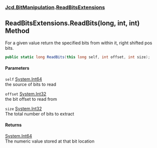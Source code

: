 ### [Jcd.BitManipulation](Jcd_BitManipulation.md 'Jcd.BitManipulation').[ReadBitsExtensions](Jcd_BitManipulation_ReadBitsExtensions.md 'Jcd.BitManipulation.ReadBitsExtensions')
## ReadBitsExtensions.ReadBits(long, int, int) Method
For a given value return the specified bits from within it, right shifted pos bits.  
```csharp
public static long ReadBits(this long self, int offset, int size);
```
#### Parameters
<a name='Jcd_BitManipulation_ReadBitsExtensions_ReadBits(long_int_int)_self'></a>
`self` [System.Int64](https://docs.microsoft.com/en-us/dotnet/api/System.Int64 'System.Int64')  
the source of bits to read
  
<a name='Jcd_BitManipulation_ReadBitsExtensions_ReadBits(long_int_int)_offset'></a>
`offset` [System.Int32](https://docs.microsoft.com/en-us/dotnet/api/System.Int32 'System.Int32')  
the bit offset to read from
  
<a name='Jcd_BitManipulation_ReadBitsExtensions_ReadBits(long_int_int)_size'></a>
`size` [System.Int32](https://docs.microsoft.com/en-us/dotnet/api/System.Int32 'System.Int32')  
The total number of bits to extract
  
#### Returns
[System.Int64](https://docs.microsoft.com/en-us/dotnet/api/System.Int64 'System.Int64')  
The numeric value stored at that bit location
